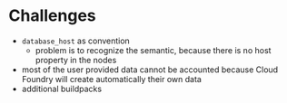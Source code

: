 # Challenges
- `database_host` as convention
  - problem is to recognize the semantic, because there is no host property in the nodes
- most of the user provided data cannot be accounted because Cloud Foundry will create automatically their own data
- additional buildpacks 

